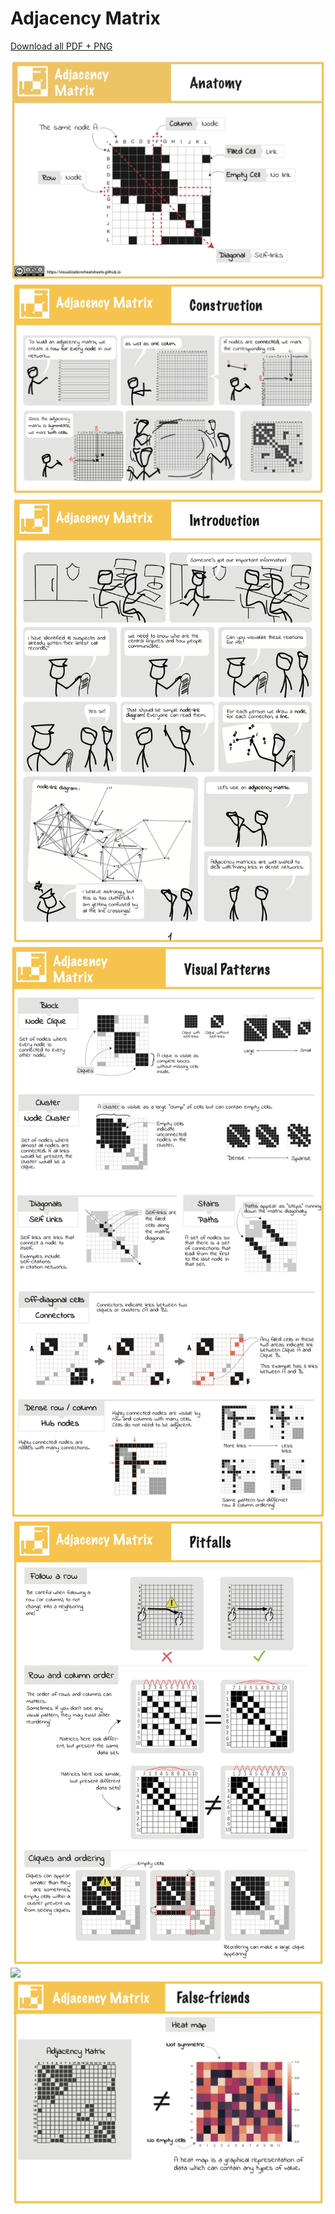 # Adjacency Matrix

[Download all PDF + PNG](pfds/matrix-all.zip)

[![](figures/anatomy/matrix.png)](pdfs/matrix_anatomy.pdf)
[![](figures/construction/matrix.png)](pdfs/matrix_construction.pdf)
[![](figures/introduction/matrix.png)](pdfs/matrix_introduction.pdf)
[![](figures/visualpatterns/matrix.png)](pdfs/matrix_visualpatterns.pdf)
[![](figures/pitfalls/matrix.png)](pdfs/matrix_pitfals.pdf)
[![](figures/relatives/matrix.png)](pdfs/matrix_relatives.pdf)
[![](figures/falsefriends/matrix.png)](pdfs/matrix_falsefriends.pdf)
